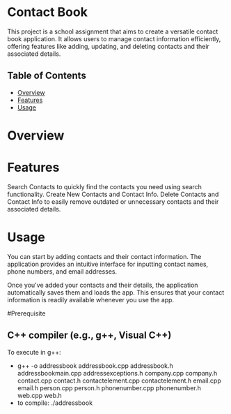 # Contact Book
This project is a school assignment that aims to create a versatile contact book application. It allows users to manage contact information efficiently, offering features like adding, updating, and deleting contacts and their associated details.


## Table of Contents
- [Overview](#overview)
- [Features](#features)
- [Usage](#usage)

# Overview



# Features

Search Contacts to quickly find the contacts you need using search functionality.
Create New Contacts and Contact Info.
Delete Contacts and Contact Info to easily remove outdated or unnecessary contacts and their associated details.

# Usage

You can start by adding contacts and their contact information. The application provides an intuitive interface for inputting contact names, phone numbers, and email addresses.

Once you've added your contacts and their details, the application automatically saves them and loads the app. This ensures that your contact information is readily available whenever you use the app.

#Prerequisite

## C++ compiler (e.g., g++, Visual C++)

To execute in g++: 
  - g++ -o addressbook addressbook.cpp addressbook.h addressbookmain.cpp addressexceptions.h company.cpp company.h contact.cpp contact.h contactelement.cpp contactelement.h email.cpp email.h person.cpp person.h 
           phonenumber.cpp phonenumber.h web.cpp web.h 
  - to compile: ./addressbook

